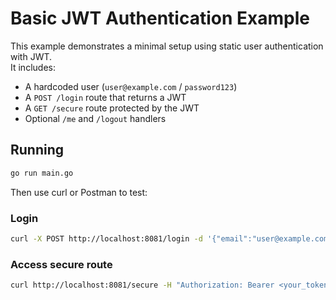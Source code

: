 # Basic JWT Authentication Example

This example demonstrates a minimal setup using static user authentication with JWT.  
It includes:

- A hardcoded user (`user@example.com` / `password123`)
- A `POST /login` route that returns a JWT
- A `GET /secure` route protected by the JWT
- Optional `/me` and `/logout` handlers

## Running

```bash
go run main.go
```

Then use curl or Postman to test:

### Login

```bash
curl -X POST http://localhost:8081/login -d '{"email":"user@example.com","password":"password123"}' -H "Content-Type: application/json"
```

### Access secure route

```bash
curl http://localhost:8081/secure -H "Authorization: Bearer <your_token>"
```